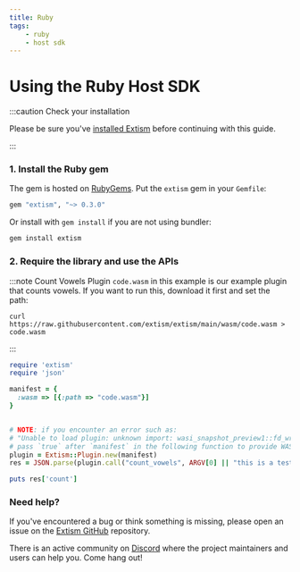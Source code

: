 ```yaml
---
title: Ruby
tags:
    - ruby
    - host sdk
---
```


# Using the Ruby Host SDK

:::caution Check your installation

Please be sure you've [installed Extism](/docs/install) before continuing with this guide.

:::

### 1. Install the Ruby gem

The gem is hosted on [RubyGems](https://rubygems.org/gems/extism).
Put the `extism` gem in your `Gemfile`:

```rb
gem "extism", "~> 0.3.0"
```

Or install with `gem install` if you are not using bundler:

```sh
gem install extism
```

### 2. Require the library and use the APIs

:::note Count Vowels Plugin
`code.wasm` in this example is our example plugin that counts vowels. If you want to run this, download it first and set the path:

```
curl https://raw.githubusercontent.com/extism/extism/main/wasm/code.wasm > code.wasm
```
:::

```ruby title=app.rb
require 'extism'
require 'json'

manifest = {
  :wasm => [{:path => "code.wasm"}]
}


# NOTE: if you encounter an error such as: 
# "Unable to load plugin: unknown import: wasi_snapshot_preview1::fd_write has not been defined"
# pass `true` after `manifest` in the following function to provide WASI imports to your plugin.
plugin = Extism::Plugin.new(manifest)
res = JSON.parse(plugin.call("count_vowels", ARGV[0] || "this is a test"))

puts res['count']
```


### Need help?

If you've encountered a bug or think something is missing, please open an issue on the [Extism GitHub](https://github.com/extism/extism) repository.

There is an active community on [Discord](https://discord.gg/cx3usBCWnc) where the project maintainers and users can help you. Come hang out!

